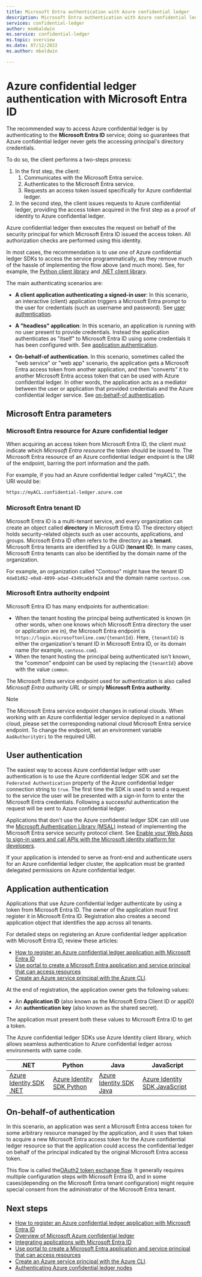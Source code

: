 ```yaml
---
title: Microsoft Entra authentication with Azure confidential ledger
description: Microsoft Entra authentication with Azure confidential ledger
services: confidential-ledger
author: msmbaldwin
ms.service: confidential-ledger
ms.topic: overview
ms.date: 07/12/2022
ms.author: mbaldwin

---
```

# Azure confidential ledger authentication with Microsoft Entra ID

The recommended way to access Azure confidential ledger is by authenticating to the **Microsoft Entra ID** service; doing so guarantees that Azure confidential ledger never gets the accessing principal's directory credentials.

To do so, the client performs a two-steps process:

1. In the first step, the client:
    1. Communicates with the Microsoft Entra service.
    1. Authenticates to the Microsoft Entra service.
    1. Requests an access token issued specifically for Azure confidential ledger.
1. In the second step, the client issues requests to Azure confidential ledger, providing the access token acquired in the first step as a proof of identity to Azure confidential ledger.

Azure confidential ledger then executes the request on behalf of the security principal for which Microsoft Entra ID issued the access token. All authorization checks are performed using this identity.

In most cases, the recommendation is to use one of Azure confidential ledger SDKs to access the service programmatically, as they remove much of the hassle of implementing the
flow above (and much more). See, for example, the [Python client library](https://pypi.org/project/azure-confidentialledger/) and [.NET client library](/dotnet/api/azure.security.confidentialledger).

The main authenticating scenarios are:

- **A client application authenticating a signed-in user**: In this scenario, an interactive (client) application triggers a Microsoft Entra prompt to the user for credentials (such as username and password). See [user authentication](#user-authentication).

- **A "headless" application**: In this scenario, an application is running with no user present to provide credentials. Instead the application authenticates as "itself" to Microsoft Entra ID using some credentials it has been configured with. See [application authentication](#application-authentication).

- **On-behalf-of authentication**. In this scenario, sometimes called the "web service" or "web app" scenario, the application gets a Microsoft Entra access token from another application, and then "converts" it to another Microsoft Entra access token that can be used with Azure confidential ledger. In other words, the application acts as a mediator between the user or application that provided credentials and the Azure confidential ledger service. See [on-behalf-of authentication](#on-behalf-of-authentication).

<a name='azure-ad-parameters'></a>

## Microsoft Entra parameters

<a name='azure-ad-resource-for-azure-confidential-ledger'></a>

### Microsoft Entra resource for Azure confidential ledger

When acquiring an access token from Microsoft Entra ID, the client must indicate which *Microsoft Entra resource* the token should be issued to. The Microsoft Entra resource of an Azure confidential ledger endpoint is the URI of the endpoint, barring the port information and the path.

For example, if you had an Azure confidential ledger called "myACL", the URI would be:

```txt
https://myACL.confidential-ledger.azure.com
```

<a name='azure-ad-tenant-id'></a>

### Microsoft Entra tenant ID

Microsoft Entra ID is a multi-tenant service, and every organization can create an object called **directory** in Microsoft Entra ID. The directory object holds security-related objects such as user accounts, applications, and groups. Microsoft Entra ID often refers to the directory as a **tenant**. Microsoft Entra tenants are identified by a GUID (**tenant ID**). In many cases, Microsoft Entra tenants can also be identified by the domain name of the organization.

For example, an organization called "Contoso" might have the tenant ID `4da81d62-e0a8-4899-adad-4349ca6bfe24` and the domain name `contoso.com`.

<a name='azure-ad-authority-endpoint'></a>

### Microsoft Entra authority endpoint

Microsoft Entra ID has many endpoints for authentication:

- When the tenant hosting the principal being authenticated is known (in other words, when one knows which Microsoft Entra directory the user or application are in), the Microsoft Entra endpoint is `https://login.microsoftonline.com/{tenantId}`. Here, `{tenantId}` is either the organization's tenant ID in Microsoft Entra ID, or its domain name (for example, `contoso.com`).
- When the tenant hosting the principal being authenticated isn't known, the "common" endpoint can be used by replacing the `{tenantId}` above with the value `common`.

The Microsoft Entra service endpoint used for authentication is also called *Microsoft Entra authority URL* or simply **Microsoft Entra authority**.

> [!NOTE]
> The Microsoft Entra service endpoint changes in national clouds. When working with an Azure confidential ledger service deployed in a national cloud, please set the corresponding national cloud Microsoft Entra service endpoint. To change the endpoint, set an environment variable `AadAuthorityUri` to the required URI.

## User authentication

The easiest way to access Azure confidential ledger with user authentication is to use the Azure confidential ledger SDK and set the `Federated Authentication` property of the Azure confidential ledger connection string to `true`. The first time the SDK is used to send a request to the service the user will be presented with a sign-in form to enter the Microsoft Entra credentials. Following a successful authentication the request will be sent to Azure confidential ledger.

Applications that don't use the Azure confidential ledger SDK can still use the [Microsoft Authentication Library (MSAL)](../active-directory/develop/msal-overview.md) instead of implementing the Microsoft Entra service security protocol client. See [Enable your Web Apps to sign-in users and call APIs with the Microsoft identity platform for developers](https://github.com/Azure-Samples/active-directory-aspnetcore-webapp-openidconnect-v2).

If your application is intended to serve as front-end and authenticate users for an Azure confidential ledger cluster, the application must be granted delegated permissions on Azure confidential ledger.

## Application authentication

Applications that use Azure confidential ledger authenticate by using a token from Microsoft Entra ID. The owner of the application must first register it in Microsoft Entra ID. Registration also creates a second application object that identifies the app across all tenants.

For detailed steps on registering an Azure confidential ledger application with Microsoft Entra ID, review these articles:

- [How to register an Azure confidential ledger application with Microsoft Entra ID](register-application.md)
- [Use portal to create a Microsoft Entra application and service principal that can access resources](../active-directory/develop/howto-create-service-principal-portal.md)
- [Create an Azure service principal with the Azure CLI](/cli/azure/create-an-azure-service-principal-azure-cli).

At the end of registration, the application owner gets the following values:

- An **Application ID** (also known as the Microsoft Entra Client ID or appID)
- An **authentication key** (also known as the shared secret).

The application must present both these values to Microsoft Entra ID to get a token.

The Azure confidential ledger SDKs use Azure Identity client library, which allows seamless authentication to Azure confidential ledger across environments with same code.

| .NET | Python | Java | JavaScript |
|--|--|--|--|
|[Azure Identity SDK .NET](/dotnet/api/overview/azure/identity-readme)|[Azure Identity SDK Python](/python/api/overview/azure/identity-readme)|[Azure Identity SDK Java](/java/api/overview/azure/identity-readme)|[Azure Identity SDK JavaScript](/javascript/api/overview/azure/identity-readme)|

## On-behalf-of authentication

In this scenario, an application was sent a Microsoft Entra access token for some arbitrary resource managed by the application, and it uses that token to acquire a new Microsoft Entra access token for the Azure confidential ledger resource so that the application could access the confidential ledger on behalf of the principal indicated by the original Microsoft Entra access token.

This flow is called the[OAuth2 token exchange flow](https://tools.ietf.org/html/draft-ietf-oauth-token-exchange-04). It generally requires multiple configuration steps with Microsoft Entra ID, and in some cases(depending on the Microsoft Entra tenant configuration) might require special consent from the administrator of the Microsoft Entra tenant.

## Next steps

- [How to register an Azure confidential ledger application with Microsoft Entra ID](register-application.md)
- [Overview of Microsoft Azure confidential ledger](overview.md)
- [Integrating applications with Microsoft Entra ID](../active-directory/develop/quickstart-register-app.md)
- [Use portal to create a Microsoft Entra application and service principal that can access resources](../active-directory/develop/howto-create-service-principal-portal.md)
- [Create an Azure service principal with the Azure CLI](/cli/azure/create-an-azure-service-principal-azure-cli).
- [Authenticating Azure confidential ledger nodes](authenticate-ledger-nodes.md)
